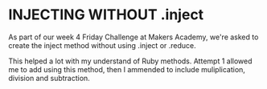 INJECTING WITHOUT .inject
=========================

As part of our week 4 Friday Challenge at Makers Academy, we're asked to create the inject method without using .inject or .reduce. 

This helped a lot with my understand of Ruby methods. Attempt 1 allowed me to add using this method, then I ammended to include muliplication, division and subtraction. 